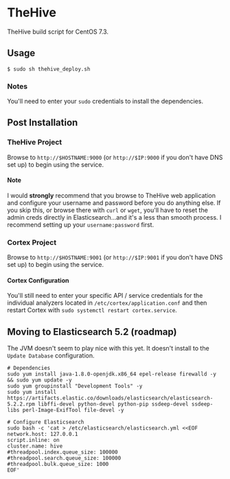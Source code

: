 # TheHive
TheHive build script for CentOS 7.3.

## Usage
`$ sudo sh thehive_deploy.sh`

### Notes
You'll need to enter your `sudo` credentials to install the dependencies.

## Post Installation
### TheHive Project
Browse to `http://$HOSTNAME:9000` (or `http://$IP:9000` if you don't have DNS set up) to begin using the service.

#### Note
I would **strongly** recommend that you browse to TheHive web application and configure your username and password before you do anything else. If you skip this, or browse there with `curl` or `wget`, you'll have to reset the admin creds directly in Elasticsearch...and it's a less than smooth process. I recommend setting up your `username:password` first.

### Cortex Project
Browse to `http://$HOSTNAME:9001` (or `http://$IP:9001` if you don't have DNS set up) to begin using the service.

#### Cortex Configuration
You'll still need to enter your specific API / service credentials for the individual analyzers located in `/etc/cortex/application.conf` and then restart Cortex with `sudo systemctl restart cortex.service`.

## Moving to Elasticsearch 5.2 (roadmap)
The JVM doesn't seem to play nice with this yet. It doesn't install to the `Update Database` configuration.
```
# Dependencies
sudo yum install java-1.8.0-openjdk.x86_64 epel-release firewalld -y && sudo yum update -y
sudo yum groupinstall "Development Tools" -y
sudo yum install https://artifacts.elastic.co/downloads/elasticsearch/elasticsearch-5.2.2.rpm libffi-devel python-devel python-pip ssdeep-devel ssdeep-libs perl-Image-ExifTool file-devel -y

# Configure Elasticsearch
sudo bash -c 'cat > /etc/elasticsearch/elasticsearch.yml <<EOF
network.host: 127.0.0.1
script.inline: on
cluster.name: hive
#threadpool.index.queue_size: 100000
#threadpool.search.queue_size: 100000
#threadpool.bulk.queue_size: 1000
EOF'
```
